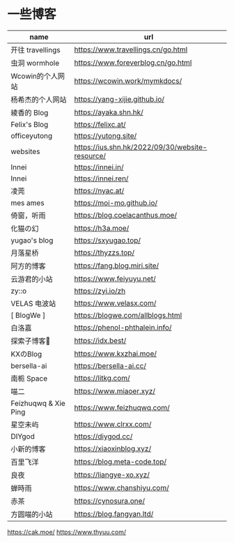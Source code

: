 # 一些博客

| name   | url  |
| ---- | ---- |
| 开往 travellings| <https://www.travellings.cn/go.html> |
| 虫洞 wormhole| <https://www.foreverblog.cn/go.html> |
|Wcowin的个人网站 |<https://wcowin.work/mymkdocs/>|
|杨希杰的个人网站 |<https://yang-xijie.github.io/>|
|綾香的 Blog     |<https://ayaka.shn.hk/>|
|Felix's Blog    |<https://felixc.at/>|
|officeyutong    |<https://yutong.site/>|
|websites |<https://ius.shn.hk/2022/09/30/website-resource/>|
|Innei   |<https://innei.in/>|
|Innei   |<https://innei.ren/>|
|凌莞    |<https://nyac.at/>|
|mes ames    |<https://moi-mo.github.io/>|
|倚窗，听雨  |<https://blog.coelacanthus.moe/>|
|化猫の幻    |<https://h3a.moe/>|
|yugao's blog    |<https://sxyugao.top/>|
|月落星桥    |<https://thyzzs.top/>|
|阿方的博客  |<https://fang.blog.miri.site/>|
|云游君的小站    |<https://www.feiyuyu.net/>|
|zy::o   |<https://zyi.io/zh>|
|VELAS 电波站    |<https://www.velasx.com/>|
|[ BlogWe ]  |<https://blogwe.com/allblogs.html>|
|白洛嘉  |<https://phenol-phthalein.info/>|
|探索子博客🍁    |<https://idx.best/>|
|KXのBlog    |<https://www.kxzhai.moe/>|
|bersella-ai     |<https://bersella-ai.cc/>|
|南栀 Space  |<https://litkg.com/>|
|喵二    |<https://www.miaoer.xyz/>|
|Feizhuqwq & Xie Ping    |<https://www.feizhuqwq.com/>|
|星空未屿    |<https://www.clrxx.com/>|
|DIYgod  |<https://diygod.cc/>|
|小新的博客  |<https://xiaoxinblog.xyz/>|
|百里飞洋    |<https://blog.meta-code.top/>|
|良夜    |<https://liangye-xo.xyz/>|
|蝉時雨  |<https://www.chanshiyu.com/>|
|赤茶    |<https://cynosura.one/>|
|方圆喵的小站    |<https://blog.fangyan.ltd/>|
https://cak.moe/
https://www.thyuu.com/
